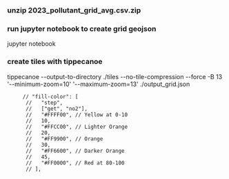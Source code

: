 ### unzip 2023_pollutant_grid_avg.csv.zip

### run jupyter notebook to create grid geojson

jupyter notebook

### create tiles with tippecanoe

tippecanoe --output-to-directory ./tiles --no-tile-compression --force -B 13 '--minimum-zoom=10' '--maximum-zoom=13' ./output_grid.json

         // "fill-color": [
          //   "step",
          //   ["get", "no2"],
          //   "#FFFF00", // Yellow at 0-10
          //   10,
          //   "#FFCC00", // Lighter Orange
          //   20,
          //   "#FF9900", // Orange
          //   30,
          //   "#FF6600", // Darker Orange
          //   45,
          //   "#FF0000", // Red at 80-100
          // ],
